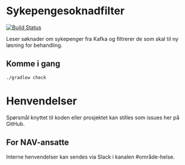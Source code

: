 Sykepengesoknadfilter
=================

[![Build Status](https://travis-ci.com/navikt/helse-sykepengesoknadfilter.svg?branch=master)](https://travis-ci.com/navikt/helse-sykepengesoknadfilter)

Leser søknader om sykepenger fra Kafka og filtrerer de som skal til ny løsning for behandling.

## Komme i gang

```
./gradlew check
```

# Henvendelser

Spørsmål knyttet til koden eller prosjektet kan stilles som issues her på GitHub.

## For NAV-ansatte

Interne henvendelser kan sendes via Slack i kanalen #område-helse.
